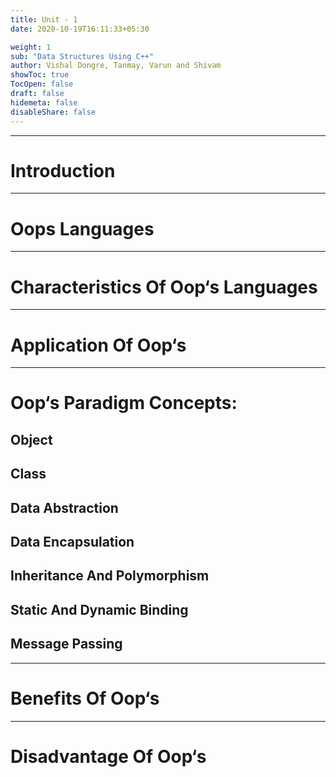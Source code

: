 ```yaml
---
title: Unit - 1
date: 2020-10-19T16:11:33+05:30

weight: 1
sub: "Data Structures Using C++"
author: Vishal Dongre, Tanmay, Varun and Shivam
showToc: true
TocOpen: false
draft: false
hidemeta: false
disableShare: false
---
```


---

# Introduction

---

# Oops Languages

---

# Characteristics Of Oop‘s Languages

---

# Application Of Oop‘s

---

# Oop‘s Paradigm Concepts:

## Object

## Class

## Data Abstraction

## Data Encapsulation

## Inheritance And Polymorphism

## Static And Dynamic Binding

## Message Passing

---

# Benefits Of Oop‘s

---

# Disadvantage Of Oop‘s
